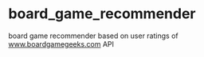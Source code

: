 # board_game_recommender
board game recommender based on user ratings of www.boardgamegeeks.com API
